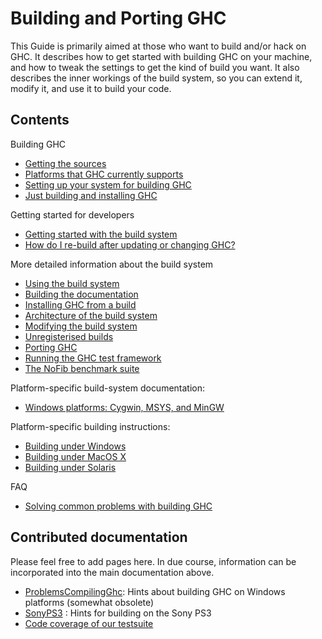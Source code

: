# Building and Porting GHC


This Guide is primarily aimed at those who want to build and/or
hack on GHC.  It describes how to get started with building GHC on your
machine, and how to tweak the settings to get the kind of build you
want.  It also describes the inner workings of the build system, so you
can extend it, modify it, and use it to build your code.

## Contents


Building GHC

- [Getting the sources](building/getting-the-sources)
- [Platforms that GHC currently supports](platforms)
- [Setting up your system for building GHC](building/preparation)
- [Just building and installing GHC](building/quick-start)


Getting started for developers

- [Getting started with the build system](building/hacking)
- [How do I re-build after updating or changing GHC?](building/rebuilding)


More detailed information about the build system

- [Using the build system](building/using)
- [Building the documentation](building/docs)
- [Installing GHC from a build](building/installing)
- [Architecture of the build system](building/architecture)
- [Modifying the build system](building/modifying)
- [Unregisterised builds](building/unregisterised)
- [Porting GHC](building/porting)
- [Running the GHC test framework](building/running-tests)
- [The NoFib benchmark suite](building/running-no-fib)


Platform-specific build-system documentation:

- [Windows platforms: Cygwin, MSYS, and MinGW](building/platforms/windows)


Platform-specific building instructions:

- [Building under Windows](building/windows)
- [Building under MacOS X](building/mac-osx)
- [Building under Solaris](building/solaris)


FAQ

- [Solving common problems with building GHC](building/troubleshooting)

## Contributed documentation


Please feel free to add pages here.  In due course, information can be incorporated into the main documentation above.

- [ProblemsCompilingGhc](problems-compiling-ghc): Hints about building GHC on Windows platforms (somewhat obsolete)
- [SonyPS3](sony-p-s3) : Hints for building on the Sony PS3
- [Code coverage of our testsuite](ghc-coverage)